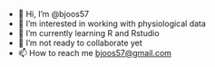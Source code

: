 - 👋 Hi, I’m @bjoos57
- 👀 I’m interested in working with physiological data
- 🌱 I’m currently learning R and Rstudio
- 💞️ I’m not ready to collaborate yet
- 📫 How to reach me bjoos57@gmail.com

<!---
bjoos57/bjoos57 is a ✨ special ✨ repository because its `README.md` (this file) appears on your GitHub profile.
You can click the Preview link to take a look at your changes.
--->
